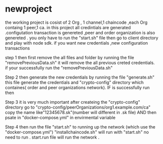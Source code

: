 # newproject

the working project is cosist of 2 Org , 1 channel,1 chaincode ,each Org containg 1 peer,1 ca.
in this project all credintials are generated .configutation transaction is genereted ,peer and order organization is also genereted .
you only have to run the "start.sh" file 
then go to client directory and play with node sdk.
if you want new credentials ,new configuration transactions

step 1
then first remove the all files and folder by running the file "removePreviousData.sh"
it will remove the all previous creted credentials.
if your successfully run the "removePreviousData.sh"

Step 2
then generate the new credentials by running the file "generate.sh"
this file generate the credentials and "crypto-config" directory which containes( order and peer organizations network).
IF is successfully run then 

Step 3
it is very much important 
after createing the "crypto-config" directory
go to "crypto-config/peerOrganizations/org1.example.com/ca" copy the  name like"12345678.sk"(number will different in .sk 
file) 
AND then psate in "docker-compose.yml" in envirmental variable 

Step 4
then run the file "start.sh" to running up the network (which use the "docker-compose.yml") 
"installchaincode.sh" will run with "start.sh" no need to run .
start.run file will run the network .

